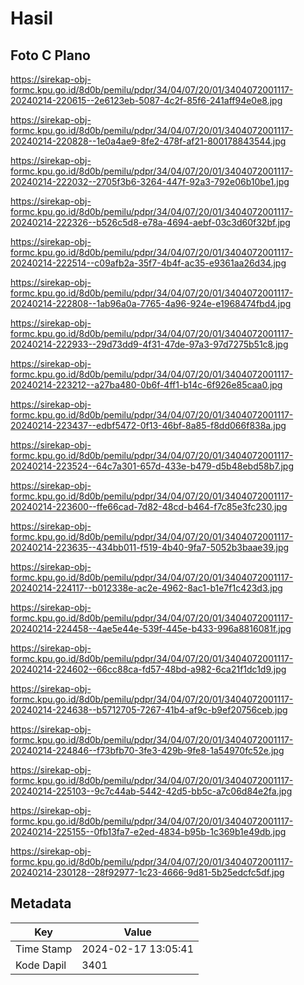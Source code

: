 # Hasil

## Foto C Plano

https://sirekap-obj-formc.kpu.go.id/8d0b/pemilu/pdpr/34/04/07/20/01/3404072001117-20240214-220615--2e6123eb-5087-4c2f-85f6-241aff94e0e8.jpg

https://sirekap-obj-formc.kpu.go.id/8d0b/pemilu/pdpr/34/04/07/20/01/3404072001117-20240214-220828--1e0a4ae9-8fe2-478f-af21-800178843544.jpg

https://sirekap-obj-formc.kpu.go.id/8d0b/pemilu/pdpr/34/04/07/20/01/3404072001117-20240214-222032--2705f3b6-3264-447f-92a3-792e06b10be1.jpg

https://sirekap-obj-formc.kpu.go.id/8d0b/pemilu/pdpr/34/04/07/20/01/3404072001117-20240214-222326--b526c5d8-e78a-4694-aebf-03c3d60f32bf.jpg

https://sirekap-obj-formc.kpu.go.id/8d0b/pemilu/pdpr/34/04/07/20/01/3404072001117-20240214-222514--c09afb2a-35f7-4b4f-ac35-e9361aa26d34.jpg

https://sirekap-obj-formc.kpu.go.id/8d0b/pemilu/pdpr/34/04/07/20/01/3404072001117-20240214-222808--1ab96a0a-7765-4a96-924e-e1968474fbd4.jpg

https://sirekap-obj-formc.kpu.go.id/8d0b/pemilu/pdpr/34/04/07/20/01/3404072001117-20240214-222933--29d73dd9-4f31-47de-97a3-97d7275b51c8.jpg

https://sirekap-obj-formc.kpu.go.id/8d0b/pemilu/pdpr/34/04/07/20/01/3404072001117-20240214-223212--a27ba480-0b6f-4ff1-b14c-6f926e85caa0.jpg

https://sirekap-obj-formc.kpu.go.id/8d0b/pemilu/pdpr/34/04/07/20/01/3404072001117-20240214-223437--edbf5472-0f13-46bf-8a85-f8dd066f838a.jpg

https://sirekap-obj-formc.kpu.go.id/8d0b/pemilu/pdpr/34/04/07/20/01/3404072001117-20240214-223524--64c7a301-657d-433e-b479-d5b48ebd58b7.jpg

https://sirekap-obj-formc.kpu.go.id/8d0b/pemilu/pdpr/34/04/07/20/01/3404072001117-20240214-223600--ffe66cad-7d82-48cd-b464-f7c85e3fc230.jpg

https://sirekap-obj-formc.kpu.go.id/8d0b/pemilu/pdpr/34/04/07/20/01/3404072001117-20240214-223635--434bb011-f519-4b40-9fa7-5052b3baae39.jpg

https://sirekap-obj-formc.kpu.go.id/8d0b/pemilu/pdpr/34/04/07/20/01/3404072001117-20240214-224117--b012338e-ac2e-4962-8ac1-b1e7f1c423d3.jpg

https://sirekap-obj-formc.kpu.go.id/8d0b/pemilu/pdpr/34/04/07/20/01/3404072001117-20240214-224458--4ae5e44e-539f-445e-b433-996a8816081f.jpg

https://sirekap-obj-formc.kpu.go.id/8d0b/pemilu/pdpr/34/04/07/20/01/3404072001117-20240214-224602--66cc88ca-fd57-48bd-a982-6ca21f1dc1d9.jpg

https://sirekap-obj-formc.kpu.go.id/8d0b/pemilu/pdpr/34/04/07/20/01/3404072001117-20240214-224638--b5712705-7267-41b4-af9c-b9ef20756ceb.jpg

https://sirekap-obj-formc.kpu.go.id/8d0b/pemilu/pdpr/34/04/07/20/01/3404072001117-20240214-224846--f73bfb70-3fe3-429b-9fe8-1a54970fc52e.jpg

https://sirekap-obj-formc.kpu.go.id/8d0b/pemilu/pdpr/34/04/07/20/01/3404072001117-20240214-225103--9c7c44ab-5442-42d5-bb5c-a7c06d84e2fa.jpg

https://sirekap-obj-formc.kpu.go.id/8d0b/pemilu/pdpr/34/04/07/20/01/3404072001117-20240214-225155--0fb13fa7-e2ed-4834-b95b-1c369b1e49db.jpg

https://sirekap-obj-formc.kpu.go.id/8d0b/pemilu/pdpr/34/04/07/20/01/3404072001117-20240214-230128--28f92977-1c23-4666-9d81-5b25edcfc5df.jpg


## Metadata

| Key        | Value               |
| ---------- | ------------------- |
| Time Stamp | 2024-02-17 13:05:41 |
| Kode Dapil | 3401                |



